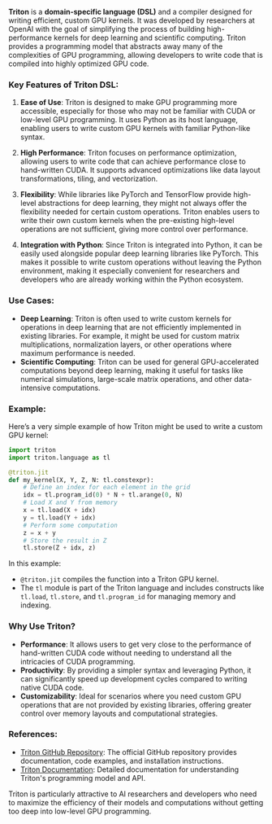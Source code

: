 **Triton** is a **domain-specific language (DSL)** and a compiler designed for writing efficient, custom GPU kernels. It was developed by researchers at OpenAI with the goal of simplifying the process of building high-performance kernels for deep learning and scientific computing. Triton provides a programming model that abstracts away many of the complexities of GPU programming, allowing developers to write code that is compiled into highly optimized GPU code.

### Key Features of Triton DSL:
1. **Ease of Use**: Triton is designed to make GPU programming more accessible, especially for those who may not be familiar with CUDA or low-level GPU programming. It uses Python as its host language, enabling users to write custom GPU kernels with familiar Python-like syntax.

2. **High Performance**: Triton focuses on performance optimization, allowing users to write code that can achieve performance close to hand-written CUDA. It supports advanced optimizations like data layout transformations, tiling, and vectorization.

3. **Flexibility**: While libraries like PyTorch and TensorFlow provide high-level abstractions for deep learning, they might not always offer the flexibility needed for certain custom operations. Triton enables users to write their own custom kernels when the pre-existing high-level operations are not sufficient, giving more control over performance.

4. **Integration with Python**: Since Triton is integrated into Python, it can be easily used alongside popular deep learning libraries like PyTorch. This makes it possible to write custom operations without leaving the Python environment, making it especially convenient for researchers and developers who are already working within the Python ecosystem.

### Use Cases:
- **Deep Learning**: Triton is often used to write custom kernels for operations in deep learning that are not efficiently implemented in existing libraries. For example, it might be used for custom matrix multiplications, normalization layers, or other operations where maximum performance is needed.
- **Scientific Computing**: Triton can be used for general GPU-accelerated computations beyond deep learning, making it useful for tasks like numerical simulations, large-scale matrix operations, and other data-intensive computations.

### Example:
Here’s a very simple example of how Triton might be used to write a custom GPU kernel:

```python
import triton
import triton.language as tl

@triton.jit
def my_kernel(X, Y, Z, N: tl.constexpr):
    # Define an index for each element in the grid
    idx = tl.program_id(0) * N + tl.arange(0, N)
    # Load X and Y from memory
    x = tl.load(X + idx)
    y = tl.load(Y + idx)
    # Perform some computation
    z = x + y
    # Store the result in Z
    tl.store(Z + idx, z)
```

In this example:
- `@triton.jit` compiles the function into a Triton GPU kernel.
- The `tl` module is part of the Triton language and includes constructs like `tl.load`, `tl.store`, and `tl.program_id` for managing memory and indexing.

### Why Use Triton?
- **Performance**: It allows users to get very close to the performance of hand-written CUDA code without needing to understand all the intricacies of CUDA programming.
- **Productivity**: By providing a simpler syntax and leveraging Python, it can significantly speed up development cycles compared to writing native CUDA code.
- **Customizability**: Ideal for scenarios where you need custom GPU operations that are not provided by existing libraries, offering greater control over memory layouts and computational strategies.

### References:
- [Triton GitHub Repository](https://github.com/openai/triton): The official GitHub repository provides documentation, code examples, and installation instructions.
- [Triton Documentation](https://triton-lang.org/): Detailed documentation for understanding Triton's programming model and API.
  
Triton is particularly attractive to AI researchers and developers who need to maximize the efficiency of their models and computations without getting too deep into low-level GPU programming.
